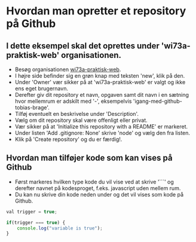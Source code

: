 # Hvordan man opretter et repository på Github

## I dette eksempel skal det oprettes under 'wi73a-praktisk-web' organisationen.

* Besøg organisationen [wi73a-praktisk-web](https://github.com/wi73a-praktisk-web).
* I højre side befinder sig en grøn knap med teksten 'new', klik på den.
* Under 'Owner' vær sikker på at 'wi73a-praktisk-web' er valgt og ikke ens eget brugernavn.
* Derefter giv dit repository et navn, opgaven samt dit navn i en sætning hvor mellemrum er adskilt med '-', eksempelvis 'igang-med-github-tobias-brage'.
* Tilføj eventuelt en beskrivelse under 'Description'.
* Vælg om dit repository skal være offenligt eller privat.
* Vær sikker på at 'Initialize this repository with a README' er markeret.
* Under listen 'Add .gitignore: None' skrive 'node' og vælg den fra listen.
* Klik på 'Create repository' og du er færdig!.

## Hvordan man tilføjer kode som kan vises på Github

* Først markeres hvilken type kode du vil vise ved at skrive '```' og derefter navnet på kodesproget, f.eks. javascript uden mellem rum.
* Du kan nu skrive din kode neden under og det vil vises som kode på Github.

```javascript
val trigger = true;

if(trigger === true) {
    console.log("variable is true");
}